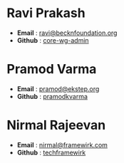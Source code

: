# Ravi Prakash  
* __Email__ : ravi@becknfoundation.org
* __Github__ : [core-wg-admin](https://github.com/core-wg-admin)

# Pramod Varma 
* __Email__ : pramod@ekstep.org
* __Github__ : [pramodkvarma](https://github.com/pramodkvarma)

# Nirmal Rajeevan 
* __Email__ : nirmal@framewirk.com
* __Github__ : [techframewirk](https://github.com/techframewirk)
